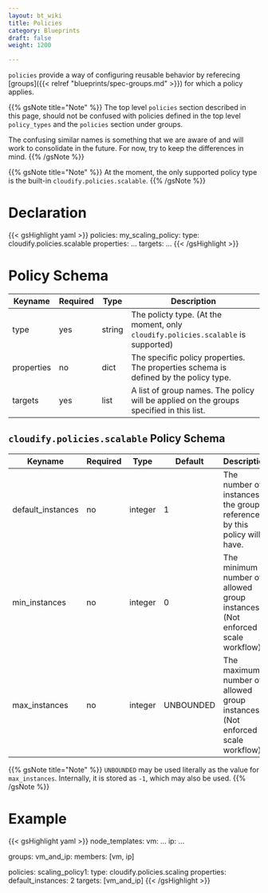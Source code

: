 ```yaml
---
layout: bt_wiki
title: Policies
category: Blueprints
draft: false
weight: 1200

---
```


`policies` provide a way of configuring reusable behavior by referecing [groups]({{< relref "blueprints/spec-groups.md" >}}) for which a policy applies.

{{% gsNote title="Note" %}}
The top level `policies` section described in this page, should not be confused with policies defined in the top level `policy_types` and the `policies`
section under groups.

The confusing similar names is something that we are aware of and will work to consolidate in the future. For now, try to keep the differences in mind.
{{% /gsNote %}}

{{% gsNote title="Note" %}}
At the moment, the only supported policy type is the built-in `cloudify.policies.scalable`.
{{% /gsNote %}}

# Declaration

{{< gsHighlight  yaml >}}
policies:
  my_scaling_policy:
    type: cloudify.policies.scalable
    properties:
      ...
    targets: ...
{{< /gsHighlight >}}


# Policy Schema

Keyname     | Required | Type        | Description
----------- | -------- | ----        | -----------
type        | yes      | string      | The policty type. (At the moment, only `cloudify.policies.scalable` is supported)
properties  | no       | dict        | The specific policy properties. The properties schema is defined by the policy type.
targets     | yes      | list        | A list of group names. The policy will be applied on the groups specified in this list.

## `cloudify.policies.scalable` Policy Schema

Keyname           | Required | Type     | Default   | Description
-----------       | -------- | ----     | ---       | -----------
default_instances | no       | integer  | 1         | The number of instances, the groups referenced by this policy will have.
min_instances     | no       | integer  | 0         | The minimum number of allowed group instances. (Not enforced in scale workflow)
max_instances     | no       | integer  | UNBOUNDED | The maximum number of allowed group instances. (Not enforced in scale workflow)

{{% gsNote title="Note" %}}
`UNBOUNDED` may be used literally as the value for `max_instances`. Internally, it is stored as `-1`, which may also be used.
{{% /gsNote %}}

# Example

{{< gsHighlight  yaml >}}
node_templates:
  vm: ...
  ip: ...

groups:
  vm_and_ip:
    members: [vm, ip]

policies:
  scaling_policy1:
    type: cloudify.policies.scaling
    properties:
      default_instances: 2
    targets: [vm_and_ip]
{{< /gsHighlight >}}
